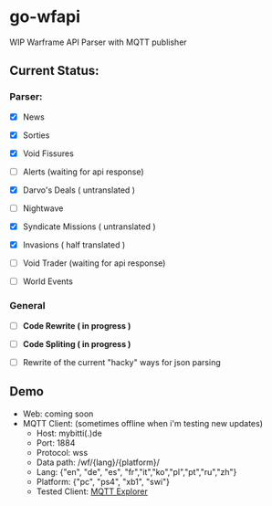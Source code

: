 # go-wfapi
WIP  Warframe API Parser with  MQTT publisher

## Current Status:

### Parser:
 - [x] News
 - [x] Sorties
 - [x] Void Fissures
 - [ ] Alerts (waiting for api response)
 - [x] Darvo's Deals ( untranslated )
 - [ ] Nightwave
 - [x] Syndicate Missions ( untranslated )
 - [x] Invasions  ( half translated )
 - [ ] Void Trader (waiting for api response)
 - [ ] World Events


### General

- [ ] **Code Rewrite  ( in progress )**
- [ ] **Code Spliting ( in progress )**
- [ ] Rewrite of the  current "hacky" ways for json parsing


## Demo

+ Web:  coming soon
+ MQTT Client:  (sometimes offline when i'm testing new updates)
  + Host: mybitti(.)de
  + Port: 1884
  + Protocol: wss
  + Data path: /wf/{lang}/{platform}/
  + Lang: {"en", "de", "es", "fr","it","ko","pl","pt","ru","zh"}
  + Platform: {"pc", "ps4", "xb1", "swi"}
  + Tested Client: [MQTT Explorer](https://mqtt-explorer.com/)

